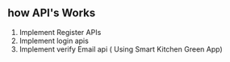 ## how API's Works 
1. Implement Register APIs 
2. Implement login apis 
3. Implement verify Email api 
( Using Smart Kitchen Green App)